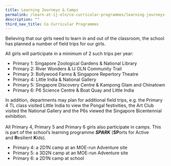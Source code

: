 ```yaml
---
title: Learning Journeys & Camps
permalink: /learn-at-ij-oln/co-curricular-programmes/learning-journeys-n-camps/
description: ""
third_nav_title: Co Curricular Programmes
---
```

<p>Believing that our girls need to learn in and out of the classroom, the school has planned a number of field trips for our girls.</p>
<p>All girls will participate in a minimum of 2 such trips per year:</p>
<ul>
<li>Primary 1: Singapore Zoological Gardens &amp; National Library</li>
<li>Primary 2: River Wonders &amp; IJ OLN Community Trail</li>
<li>Primary 3: Bollywood Farms &amp; Singapore Repertory Theatre</li>
<li>Primary 4: Little India &amp; National Gallery</li>
<li>Primary 5: Singapore Discovery Centre &amp; Kampong Glam and Chinatown</li>
<li>Primary 6: P6 Science Centre &amp; Boat Quay and Little India</li>
</ul>
<p>In addition, departments may plan for additional field trips, e.g. the Primary 4 TL class visited Little India to view the Pongal festivities, the Art Club visited the National Gallery and the P6s viewed the Singapore Bicentennial exhibition.&nbsp;<br /><br />All Primary 4, Primary 5 and Primary 6 girls also participate in camps. This is part of the school&rsquo;s learning programme&nbsp;<strong><em>SPARK</em></strong>&nbsp;(<strong>SP</strong>orts for&nbsp;Active and&nbsp;<strong>R</strong>esilient&nbsp;<strong>K</strong>ids).</p>
<ul>
<li>Primary 4: a 2D1N camp at an MOE-run Adventure site</li>
<li>Primary 5: a 3D2N camp at an MOE-run Adventure site</li>
<li>Primary 6: a 2D1N camp at school</li>
</ul>